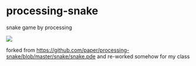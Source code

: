 # processing-snake
snake game by processing

![](./images/game.jpg)

forked from https://github.com/paper/processing-snake/blob/master/snake/snake.pde  and re-worked somehow for my class
